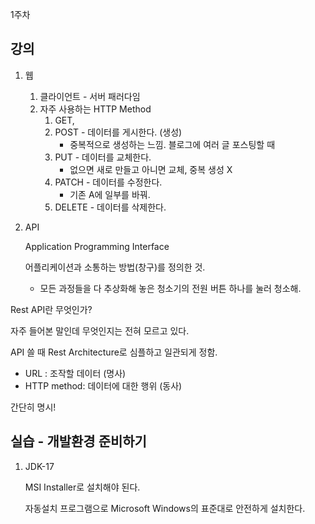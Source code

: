 1주차 

## 강의

1. 웹
    1. 클라이언트 - 서버 패러다임
    2. 자주 사용하는 HTTP Method
        1. GET, 
        2. POST - 데이터를 게시한다. (생성) 
            - 중복적으로 생성하는 느낌. 블로그에 여러 글 포스팅할 때
        3. PUT - 데이터를 교체한다. 
            - 없으면 새로 만들고 아니면 교체, 중복 생성 X
        4. PATCH - 데이터를 수정한다. 
            - 기존 A에 일부를 바꿔.
        5. DELETE - 데이터를 삭제한다. 

1. API 
    
    Application Programming Interface
    
    어플리케이션과 소통하는 방법(창구)를 정의한 것.
    
    - 모든 과정들을 다 추상화해 놓은 청소기의 전원 버튼 하나를 눌러 청소해.

Rest API란 무엇인가?

자주 들어본 말인데 무엇인지는 전혀 모르고 있다. 

API 쓸 때 Rest Architecture로 심플하고 일관되게 정함. 

- URL : 조작할 데이터 (명사)
- HTTP method: 데이터에 대한 행위 (동사)

간단히 명시!

## 실습 - 개발환경 준비하기

1. JDK-17 
    
    MSI Installer로 설치해야 된다. 
    
    자동설치 프로그램으로 Microsoft Windows의 표준대로 안전하게 설치한다.
